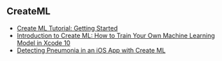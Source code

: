 ## CreateML 
- [Create ML Tutorial: Getting Started](https://www.raywenderlich.com/196233/create-ml-tutorial-getting-started)
- [Introduction to Create ML: How to Train Your Own Machine Learning Model in Xcode 10](https://www.appcoda.com/create-ml/)
- [Detecting Pneumonia in an iOS App with Create ML](https://heartbeat.fritz.ai/detecting-pneumonia-in-an-ios-app-with-create-ml-5cff2a60a3d)
